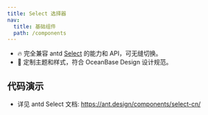 ```yaml
---
title: Select 选择器
nav:
  title: 基础组件
  path: /components
---
```


- 🔥 完全兼容 antd [Select](https://ant.design/components/select-cn/) 的能力和 API，可无缝切换。
- 💄 定制主题和样式，符合 OceanBase Design 设计规范。

## 代码演示

<code src="./demo/custom-tag-render.tsx" title="自定义选择标签" description="允许自定义选择标签的样式"></code>

- 详见 antd Select 文档: https://ant.design/components/select-cn/
